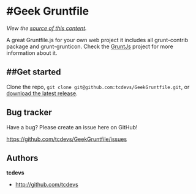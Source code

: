 #Geek Gruntfile
================================

*View the [source of this content](https://github.com/tcdevs/GeekGruntfile/blob/master/Gruntfile.js).*

A great Gruntfile.js for your own web project it includes all grunt-contrib package and grunt-grunticon. Check the [GruntJs](http://gruntjs.com) project for more information about it.

##Get started
-------------

Clone the repo, `git clone git@github.com:tcdevs/GeekGruntfile.git`, or [download the latest release](https://github.com/tcdevs/GeekGruntfile/zipball/master).

Bug tracker
-------------

Have a bug? Please create an issue here on GitHub!

https://github.com/tcdevs/GeekGruntfile/issues

Authors
-------------

**tcdevs**

+ http://github.com/tcdevs

